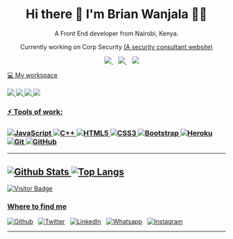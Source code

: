 <h1 align='center'>
  Hi there 👋 I'm Brian Wanjala 👨‍💻
</h1>

<p align='center'>
  A Front End developer from Nairobi, Kenya.
</p>

<!--<p align='center'>
I nearly forgot; I'm actively translating (contributing) Swahili language for <a href="https://github.com/microsoft/Web-Dev-For-Beginners" target="_blank">Microsoft (Web-Dev-for-Beginners)</a>
</p>!-->

<p align='center'>
Currently working on Corp Security <a href="[https://corpsecurity-6hu2ll3h4-tridence.vercel.app/](https://corpsecurity.vercel.app/)" target="_blank"> (A security consultant website) </a>
</p>

<p align='center'>   
  </a>&nbsp;&nbsp;
  <!-- <a href="https://tridence.github.io/resume/">
    <img src="https://img.shields.io/badge/OR-Online%20Resume-blue.svg?&style=for-the-badge&logo=OR&logoColor=blue"/>  -->      
  </a>&nbsp;&nbsp;
  <a href="https://www.linkedin.com/in/brian-wanjala-324b57180/">
    <img src="https://img.shields.io/badge/linkedin-%230077B5.svg?&style=for-the-badge&logo=linkedin&logoColor=white" />
  </a>&nbsp;&nbsp;
  <a href="https://instagram.com/wanjiii_">
    <img src="https://img.shields.io/badge/instagram-%23E4405F.svg?&style=for-the-badge&logo=instagram&logoColor=white" />        
  </a>&nbsp;&nbsp;
   <a href="https://wa.me/+254716304035?text=Hi!%20Brian...">
    <img src="https://img.shields.io/badge/WHATSAPP-%2325D366.svg?&style=for-the-badge&logo=whatsapp&logoColor=white" /> 
  
</p>

<p >
  💻 My workspace<br/><br/>
  <img src="https://img.shields.io/badge/HP-840%20G3-lightgrey.svg?&style=for-the-badge&logo=Hp&logoColor=lightgrey" />
  <img src="https://img.shields.io/badge/windows-%230078D6.svg?&style=for-the-badge&logo=windows&logoColor=white" />
  <!--<img src="https://img.shields.io/badge/manjaro-%230078D6.svg?&style=for-the-badge&logo=manjaro&logoColor=green"/>-->
  <img src="https://img.shields.io/badge/RAM-8GB-%230071C5.svg?&style=for-the-badge&logoColor=white" />
  <img src="https://img.shields.io/badge/intel-core%20i7%206th-%230071C5.svg?&style=for-the-badge&logo=intel&logoColor=white" />
</p>

<h3>⚡ Tools of work: <h3>
  
![JavaScript](https://img.shields.io/badge/-JavaScript-black?style=flat-square&logo=javascript)
![C++](https://img.shields.io/badge/-C++-00599C?style=flat-square&logo=c)
![HTML5](https://img.shields.io/badge/-HTML5-E34F26?style=flat-square&logo=html5&logoColor=white)
![CSS3](https://img.shields.io/badge/-CSS3-1572B6?style=flat-square&logo=css3)
![Bootstrap](https://img.shields.io/badge/-Bootstrap-563D7C?style=flat-square&logo=bootstrap)
![Heroku](https://img.shields.io/badge/-Heroku-430098?style=flat-square&logo=heroku)
![Git](https://img.shields.io/badge/-Git-black?style=flat-square&logo=git)
![GitHub](https://img.shields.io/badge/-GitHub-181717?style=flat-square&logo=github)
  
<!--![Python](https://img.shields.io/badge/-Python-white?style=flat-square&logo=python)
![Flask](https://img.shields.io/badge/-Flask-red?style=flat-square&logo=Flask)
![Nodejs](https://img.shields.io/badge/-Nodejs-black?style=flat-square&logo=Node.js)
![React](https://img.shields.io/badge/-React-black?style=flat-square&logo=react)
![MySQL](https://img.shields.io/badge/-MySQL-black?style=flat-square&logo=mysql)-->
----------------------------------------------------------------
![Github Stats](https://github-readme-stats.vercel.app/api?username=tridence&show_icons=true&count_private=true&theme=dark)
![Top Langs](https://github-readme-stats.vercel.app/api/top-langs/?username=tridence&hide=TeX&layout=compact&theme=dark)
-------------------------------------------------------------------------------------
![Visitor Badge](https://visitor-badge.laobi.icu/badge?page_id=tridence.tridence)


<h3>Where to find me</h3>
<p><a href="https://github.com/tridence" target="_blank"><img alt="Github" src="https://img.shields.io/badge/GitHub-%2312100E.svg?&style=for-the-badge&logo=Github&logoColor=white" /></a>&nbsp;&nbsp;
<a href="https://twitter.com/wanjiiitr" target="_blank"><img alt="Twitter" src="https://img.shields.io/badge/twitter-%231DA1F2.svg?&style=for-the-badge&logo=twitter&logoColor=white" /></a>&nbsp;&nbsp;
<a href="https://www.linkedin.com/in/brian-wanjala-324b57180/" target="_blank"><img alt="LinkedIn" src="https://img.shields.io/badge/linkedin-%230077B5.svg?&style=for-the-badge&logo=linkedin&logoColor=white" /></a>&nbsp;&nbsp;
<a href="wa.me/+254716304035" target= "_blank"> <img alt="Whatsapp" src="https://img.shields.io/badge/WhatsApp-25D366?style=for-the-badge&logo=whatsapp&logoColor=white"/></a>&nbsp;&nbsp;
<a href="www.instagram.com/wanjii_" target= "_blank"> <img alt="Instagram" src="https://img.shields.io/badge/Instagram-E4405F?style=for-the-badge&logo=instagram&logoColor=white"/></a>
</p>


------------

